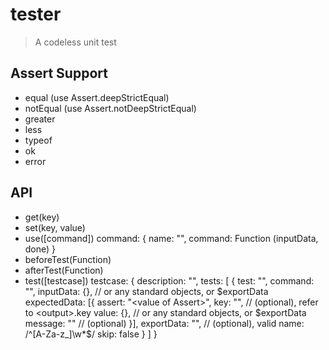 # tester
>A codeless unit test

## Assert Support
- equal (use Assert.deepStrictEqual)
- notEqual (use Assert.notDeepStrictEqual)
- greater
- less
- typeof
- ok
- error

## API
- get(key)
- set(key, value)
- use([command])
      command:
      {
        name: "<name>",
        command: Function (inputData, done)
      }
- beforeTest(Function)
- afterTest(Function)
- test([testcase])
      testcase:
      {
        description: "<description>",
        tests: [
          {
            test: "<name>",
            command: "<command name>",
            inputData: {}, // or any standard objects, or $exportData
            expectedData: [{
              assert: "<value of Assert>",
              key: "", // (optional), refer to <output>.key
              value: {}, // or any standard objects, or $exportData
              message: "" // (optional)
            }],
            exportData: "", // (optional), valid name: /^[A-Za-z_]\w*$/
            skip: false
          }
        ]
      }
